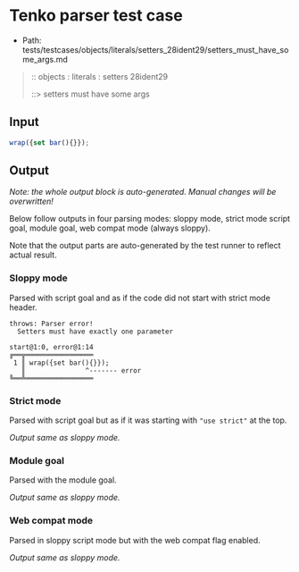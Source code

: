 # Tenko parser test case

- Path: tests/testcases/objects/literals/setters_28ident29/setters_must_have_some_args.md

> :: objects : literals : setters 28ident29
>
> ::> setters must have some args

## Input


`````js
wrap({set bar(){}});
`````

## Output

_Note: the whole output block is auto-generated. Manual changes will be overwritten!_

Below follow outputs in four parsing modes: sloppy mode, strict mode script goal, module goal, web compat mode (always sloppy).

Note that the output parts are auto-generated by the test runner to reflect actual result.

### Sloppy mode

Parsed with script goal and as if the code did not start with strict mode header.

`````
throws: Parser error!
  Setters must have exactly one parameter

start@1:0, error@1:14
╔══╦═════════════════
 1 ║ wrap({set bar(){}});
   ║               ^------- error
╚══╩═════════════════

`````

### Strict mode

Parsed with script goal but as if it was starting with `"use strict"` at the top.

_Output same as sloppy mode._

### Module goal

Parsed with the module goal.

_Output same as sloppy mode._

### Web compat mode

Parsed in sloppy script mode but with the web compat flag enabled.

_Output same as sloppy mode._
